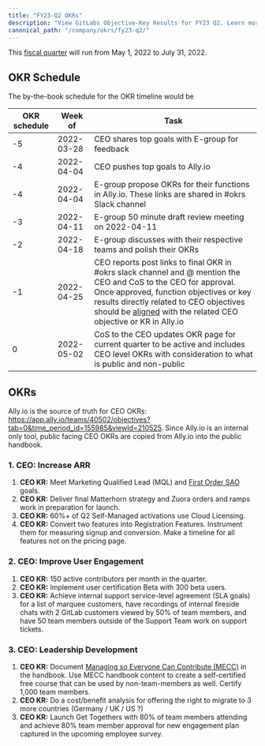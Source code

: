 ```yaml
---
title: "FY23-Q2 OKRs"
description: "View GitLabs Objective-Key Results for FY23 Q2. Learn more here!"
canonical_path: "/company/okrs/fy23-q2/"
---
```


This [fiscal quarter](/handbook/finance/#fiscal-year) will run from May 1, 2022 to July 31, 2022.

## OKR Schedule

The by-the-book schedule for the OKR timeline would be

| OKR schedule | Week of | Task |
| ------ | ------ | ------ |
| -5 | 2022-03-28 | CEO shares top goals with E-group for feedback |
| -4 | 2022-04-04 | CEO pushes top goals to Ally.io |
| -4 | 2022-04-04 | E-group propose OKRs for their functions in Ally.io. These links are shared in #okrs Slack channel |
| -3 | 2022-04-11 | E-group 50 minute draft review meeting on 2022-04-11 |
| -2 | 2022-04-18 | E-group discusses with their respective teams and polish their OKRs |
| -1 | 2022-04-25 | CEO reports post links to final OKR in #okrs slack channel and @ mention the CEO and CoS to the CEO for approval. Once approved, function objectives or key results directly related to CEO objectives should be [aligned](/handbook/company/okrs/#key-results) with the related CEO objective or KR in Ally.io  |
| 0  | 2022-05-02 | CoS to the CEO updates OKR page for current quarter to be active and includes CEO level OKRs with consideration to what is public and non-public |

## OKRs

Ally.io is the source of truth for CEO OKRs: https://app.ally.io/teams/40502/objectives?tab=0&time_period_id=155985&viewId=210525. Since Ally.io is an internal only tool, public facing CEO OKRs are copied from Ally.io into the public handbook.

### 1. CEO: Increase ARR

1. **CEO KR:** Meet Marketing Qualified Lead (MQL) and [First Order SAO](https://about.gitlab.com/handbook/marketing/strategy-performance/marketing-metrics/#sao) goals.
1. **CEO KR:** Deliver final Matterhorn strategy and Zuora orders and ramps work in preparation for launch.
1. **CEO KR:** 60%+ of Q2 Self-Managed activations use Cloud Licensing.
1. **CEO KR:** Convert two features into Registration Features. Instrument them for measuring signup and conversion. Make a timeline for all features not on the pricing page.

### 2. CEO: Improve User Engagement

1. **CEO KR:** 150 active contributors per month in the quarter.
1. **CEO KR:** Implement user certification Beta with 300 beta users.
1. **CEO KR:** Achieve internal support service-level agreement (SLA goals) for a list of marquee customers, have recordings of internal fireside chats with 2 GitLab customers viewed by 50% of team members, and have 50 team members outside of the Support Team work on support tickets.

### 3. CEO: Leadership Development

1. **CEO KR:** Document [Managing so Everyone Can Contribute (MECC)](/teamops/) in the handbook. Use MECC handbook content to create a self-certified free course that can be used by non-team-members as well. Certify 1,000 team members.
1. **CEO KR:** Do a cost/benefit analysis for offering the right to migrate to 3 more countries (Germany / UK / US ?)
1. **CEO KR:** Launch Get Togethers with 80% of team members attending and achieve 80% team member approval for new engagement plan captured in the upcoming employee survey.
